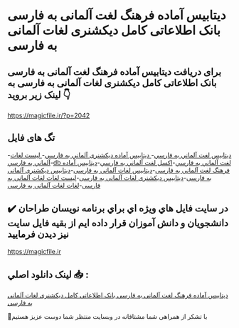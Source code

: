 # دیتابیس آماده فرهنگ لغت آلمانی به فارسی بانک اطلاعاتی کامل دیکشنری لغات آلمانی به فارسی

## برای دریافت دیتابیس آماده فرهنگ لغت آلمانی به فارسی بانک اطلاعاتی کامل دیکشنری لغات آلمانی به فارسی به لینک زیر بروید 👇

https://magicfile.ir/?p=2042

## تگ های فایل

-[دیتابیس لغت آلماني به فارسي](https://magicfile.ir/product/%d8%af%d9%8a%d8%aa%d8%a7%d8%a8%d9%8a%d8%b3-%d8%a2%d9%85%d8%a7%d8%af%d9%87-%d9%81%d8%b1%d9%87%d9%86%da%af-%d9%84%d8%ba%d8%aa-%d8%a2%d9%84%d9%85%d8%a7%d9%86%d9%8a-%d8%a8%d9%87-%d9%81%d8%a7%d8%b1%d8%b3%d9%8a/)-[ دیتابیس آماده دیکشنری آلماني به فارسي](https://magicfile.ir/product/%d8%af%d9%8a%d8%aa%d8%a7%d8%a8%d9%8a%d8%b3-%d8%a2%d9%85%d8%a7%d8%af%d9%87-%d9%81%d8%b1%d9%87%d9%86%da%af-%d9%84%d8%ba%d8%aa-%d8%a2%d9%84%d9%85%d8%a7%d9%86%d9%8a-%d8%a8%d9%87-%d9%81%d8%a7%d8%b1%d8%b3%d9%8a/)-[ لیست لغات آلماني به فارسي](https://magicfile.ir/product/%d8%af%d9%8a%d8%aa%d8%a7%d8%a8%d9%8a%d8%b3-%d8%a2%d9%85%d8%a7%d8%af%d9%87-%d9%81%d8%b1%d9%87%d9%86%da%af-%d9%84%d8%ba%d8%aa-%d8%a2%d9%84%d9%85%d8%a7%d9%86%d9%8a-%d8%a8%d9%87-%d9%81%d8%a7%d8%b1%d8%b3%d9%8a/)-[db لغت آلماني به فارسي](https://magicfile.ir/product/%d8%af%d9%8a%d8%aa%d8%a7%d8%a8%d9%8a%d8%b3-%d8%a2%d9%85%d8%a7%d8%af%d9%87-%d9%81%d8%b1%d9%87%d9%86%da%af-%d9%84%d8%ba%d8%aa-%d8%a2%d9%84%d9%85%d8%a7%d9%86%d9%8a-%d8%a8%d9%87-%d9%81%d8%a7%d8%b1%d8%b3%d9%8a/)-[اکسل لغت آلماني به فارسي](https://magicfile.ir/product/%d8%af%d9%8a%d8%aa%d8%a7%d8%a8%d9%8a%d8%b3-%d8%a2%d9%85%d8%a7%d8%af%d9%87-%d9%81%d8%b1%d9%87%d9%86%da%af-%d9%84%d8%ba%d8%aa-%d8%a2%d9%84%d9%85%d8%a7%d9%86%d9%8a-%d8%a8%d9%87-%d9%81%d8%a7%d8%b1%d8%b3%d9%8a/)-[دیتابیس آماده فرهنگ لغت آلمانی به فارسی](https://magicfile.ir/product/%d8%af%d9%8a%d8%aa%d8%a7%d8%a8%d9%8a%d8%b3-%d8%a2%d9%85%d8%a7%d8%af%d9%87-%d9%81%d8%b1%d9%87%d9%86%da%af-%d9%84%d8%ba%d8%aa-%d8%a2%d9%84%d9%85%d8%a7%d9%86%d9%8a-%d8%a8%d9%87-%d9%81%d8%a7%d8%b1%d8%b3%d9%8a/)-[دیتابیس لغات آلمانی به فارسی](https://magicfile.ir/product/%d8%af%d9%8a%d8%aa%d8%a7%d8%a8%d9%8a%d8%b3-%d8%a2%d9%85%d8%a7%d8%af%d9%87-%d9%81%d8%b1%d9%87%d9%86%da%af-%d9%84%d8%ba%d8%aa-%d8%a2%d9%84%d9%85%d8%a7%d9%86%d9%8a-%d8%a8%d9%87-%d9%81%d8%a7%d8%b1%d8%b3%d9%8a/)-[دیتابیس دیکشنری آلمانی به فارسی](https://magicfile.ir/product/%d8%af%d9%8a%d8%aa%d8%a7%d8%a8%d9%8a%d8%b3-%d8%a2%d9%85%d8%a7%d8%af%d9%87-%d9%81%d8%b1%d9%87%d9%86%da%af-%d9%84%d8%ba%d8%aa-%d8%a2%d9%84%d9%85%d8%a7%d9%86%d9%8a-%d8%a8%d9%87-%d9%81%d8%a7%d8%b1%d8%b3%d9%8a/)-[دیتابیس دیکشنری لغات آلمانی به فارسی](https://magicfile.ir/product/%d8%af%d9%8a%d8%aa%d8%a7%d8%a8%d9%8a%d8%b3-%d8%a2%d9%85%d8%a7%d8%af%d9%87-%d9%81%d8%b1%d9%87%d9%86%da%af-%d9%84%d8%ba%d8%aa-%d8%a2%d9%84%d9%85%d8%a7%d9%86%d9%8a-%d8%a8%d9%87-%d9%81%d8%a7%d8%b1%d8%b3%d9%8a/)-[لیست لغات لغات آلمانی به فارسی](https://magicfile.ir/product/%d8%af%d9%8a%d8%aa%d8%a7%d8%a8%d9%8a%d8%b3-%d8%a2%d9%85%d8%a7%d8%af%d9%87-%d9%81%d8%b1%d9%87%d9%86%da%af-%d9%84%d8%ba%d8%aa-%d8%a2%d9%84%d9%85%d8%a7%d9%86%d9%8a-%d8%a8%d9%87-%d9%81%d8%a7%d8%b1%d8%b3%d9%8a/)-[لغات لغات آلمانی به فارسی](https://magicfile.ir/product/%d8%af%d9%8a%d8%aa%d8%a7%d8%a8%d9%8a%d8%b3-%d8%a2%d9%85%d8%a7%d8%af%d9%87-%d9%81%d8%b1%d9%87%d9%86%da%af-%d9%84%d8%ba%d8%aa-%d8%a2%d9%84%d9%85%d8%a7%d9%86%d9%8a-%d8%a8%d9%87-%d9%81%d8%a7%d8%b1%d8%b3%d9%8a/)

## ✔️ در سايت فايل هاي ويژه اي براي برنامه نويسان طراحان دانشجويان و دانش آموزان قرار داده ايم از بقيه فايل سايت نيز ديدن فرماييد

https://magicfile.ir


## لينک دانلود اصلي 📥 :

[دیتابیس آماده فرهنگ لغت آلمانی به فارسی بانک اطلاعاتی کامل دیکشنری لغات آلمانی به فارسی](https://magicfile.ir/product/%d8%af%d9%8a%d8%aa%d8%a7%d8%a8%d9%8a%d8%b3-%d8%a2%d9%85%d8%a7%d8%af%d9%87-%d9%81%d8%b1%d9%87%d9%86%da%af-%d9%84%d8%ba%d8%aa-%d8%a2%d9%84%d9%85%d8%a7%d9%86%d9%8a-%d8%a8%d9%87-%d9%81%d8%a7%d8%b1%d8%b3%d9%8a/) 


🙏با تشکر از همراهي شما مشتاقانه در وبسایت منتظر شما دوست عزیز هستیم

